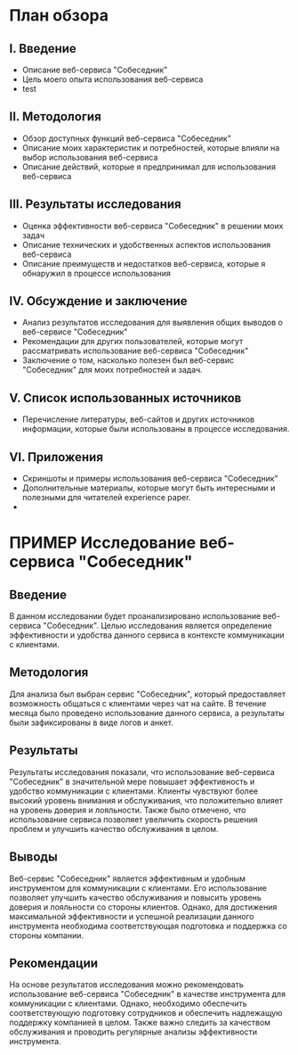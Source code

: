# План обзора

## I. Введение

- Описание веб-сервиса "Собеседник"
- Цель моего опыта использования веб-сервиса
- test

## II. Методология

- Обзор доступных функций веб-сервиса "Собеседник"
- Описание моих характеристик и потребностей, которые влияли на выбор использования веб-сервиса
- Описание действий, которые я предпринимал для использования веб-сервиса

## III. Результаты исследования
- Оценка эффективности веб-сервиса "Собеседник" в решении моих задач
- Описание технических и удобственных аспектов использования веб-сервиса
- Описание преимуществ и недостатков веб-сервиса, которые я обнаружил в процессе использования

## IV. Обсуждение и заключение
- Анализ результатов исследования для выявления общих выводов о веб-сервисе "Собеседник"
- Рекомендации для других пользователей, которые могут рассматривать использование веб-сервиса "Собеседник"
- Заключение о том, насколько полезен был веб-сервис "Собеседник" для моих потребностей и задач.

## V. Список использованных источников
- Перечисление литературы, веб-сайтов и других источников информации, которые были использованы в процессе исследования.

## VI. Приложения
- Скриншоты и примеры использования веб-сервиса "Собеседник"
- Дополнительные материалы, которые могут быть интересными и полезными для читателей experience paper.
- 

# ПРИМЕР Исследование веб-сервиса "Собеседник"

## Введение

В данном исследовании будет проанализировано использование веб-сервиса "Собеседник". Целью исследования является определение эффективности и удобства данного сервиса в контексте коммуникации с клиентами.

## Методология

Для анализа был выбран сервис "Собеседник", который предоставляет возможность общаться с клиентами через чат на сайте. В течение месяца было проведено использование данного сервиса, а результаты были зафиксированы в виде логов и анкет.

## Результаты

Результаты исследования показали, что использование веб-сервиса "Собеседник" в значительной мере повышает эффективность и удобство коммуникации с клиентами. Клиенты чувствуют более высокий уровень внимания и обслуживания, что положительно влияет на уровень доверия и лояльности. Также было отмечено, что использование сервиса позволяет увеличить скорость решения проблем и улучшить качество обслуживания в целом.

## Выводы

Веб-сервис "Собеседник" является эффективным и удобным инструментом для коммуникации с клиентами. Его использование позволяет улучшить качество обслуживания и повысить уровень доверия и лояльности со стороны клиентов. Однако, для достижения максимальной эффективности и успешной реализации данного инструмента необходима соответствующая подготовка и поддержка со стороны компании. 

## Рекомендации

На основе результатов исследования можно рекомендовать использование веб-сервиса "Собеседник" в качестве инструмента для коммуникации с клиентами. Однако, необходимо обеспечить соответствующую подготовку сотрудников и обеспечить надлежащую поддержку компанией в целом. Также важно следить за качеством обслуживания и проводить регулярные анализы эффективности инструмента.

